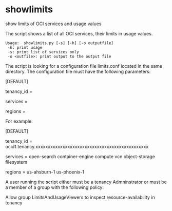 # showlimits
show limits of OCI services and usage values

The script shows a list of all OCI services, their limits in usage values.
```
Usage:  showlimits.py [-s] [-h] [-o outputfile]
 -h: print usage
 -s: print list of services only
 -o <outfile>: print output to the output file
```
The script is looking for a configuration file limits.conf located in the same directory. The configuration file must have the following parameters:

[DEFAULT]

tenancy_id =

services =

regions =

For example:

[DEFAULT]

tenancy_id = ocid1.tenancy.xxxxxxxxxxxxxxxxxxxxxxxxxxxxxxxxxxxxxxxxxxxxxx

services = open-search container-engine compute vcn object-storage filesystem

regions = us-ahsburn-1 us-phoenix-1

A user running the script either must be a tenancy Admninstrator or must be a member of a group with the following policy:

 Allow group LimitsAndUsageViewers to inspect resource-availability in tenancy
